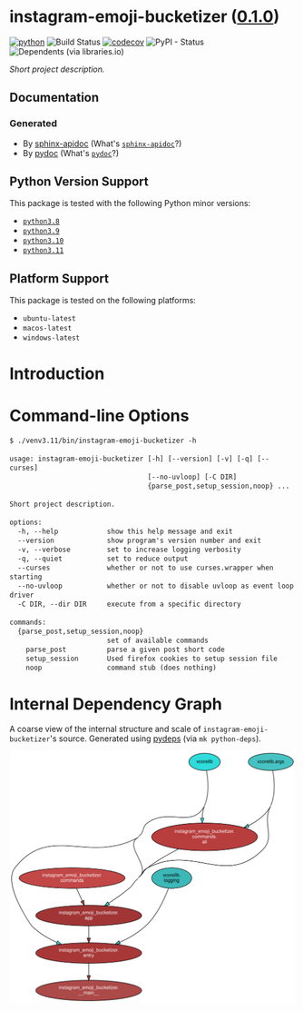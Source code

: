 <!--
    =====================================
    generator=datazen
    version=3.1.4
    hash=e3bfbd7f795b598599aa562dda211126
    =====================================
-->

# instagram-emoji-bucketizer ([0.1.0](https://pypi.org/project/instagram-emoji-bucketizer/))

[![python](https://img.shields.io/pypi/pyversions/instagram-emoji-bucketizer.svg)](https://pypi.org/project/instagram-emoji-bucketizer/)
![Build Status](https://github.com/dylanfromm/instagram-emoji-bucketizer/workflows/Python%20Package/badge.svg)
[![codecov](https://codecov.io/gh/dylanfromm/instagram-emoji-bucketizer/branch/master/graphs/badge.svg?branch=master)](https://codecov.io/github/dylanfromm/instagram-emoji-bucketizer)
![PyPI - Status](https://img.shields.io/pypi/status/instagram-emoji-bucketizer)
![Dependents (via libraries.io)](https://img.shields.io/librariesio/dependents/pypi/instagram-emoji-bucketizer)

*Short project description.*

## Documentation

### Generated

* By [sphinx-apidoc](https://dylanfromm.github.io/python/sphinx/instagram-emoji-bucketizer)
(What's [`sphinx-apidoc`](https://www.sphinx-doc.org/en/master/man/sphinx-apidoc.html)?)
* By [pydoc](https://dylanfromm.github.io/python/pydoc/instagram_emoji_bucketizer.html)
(What's [`pydoc`](https://docs.python.org/3/library/pydoc.html)?)

## Python Version Support

This package is tested with the following Python minor versions:

* [`python3.8`](https://docs.python.org/3.8/)
* [`python3.9`](https://docs.python.org/3.9/)
* [`python3.10`](https://docs.python.org/3.10/)
* [`python3.11`](https://docs.python.org/3.11/)

## Platform Support

This package is tested on the following platforms:

* `ubuntu-latest`
* `macos-latest`
* `windows-latest`

# Introduction

# Command-line Options

```
$ ./venv3.11/bin/instagram-emoji-bucketizer -h

usage: instagram-emoji-bucketizer [-h] [--version] [-v] [-q] [--curses]
                                  [--no-uvloop] [-C DIR]
                                  {parse_post,setup_session,noop} ...

Short project description.

options:
  -h, --help            show this help message and exit
  --version             show program's version number and exit
  -v, --verbose         set to increase logging verbosity
  -q, --quiet           set to reduce output
  --curses              whether or not to use curses.wrapper when starting
  --no-uvloop           whether or not to disable uvloop as event loop driver
  -C DIR, --dir DIR     execute from a specific directory

commands:
  {parse_post,setup_session,noop}
                        set of available commands
    parse_post          parse a given post short code
    setup_session       Used firefox cookies to setup session file
    noop                command stub (does nothing)

```

# Internal Dependency Graph

A coarse view of the internal structure and scale of
`instagram-emoji-bucketizer`'s source.
Generated using [pydeps](https://github.com/thebjorn/pydeps) (via
`mk python-deps`).

![instagram-emoji-bucketizer's Dependency Graph](im/pydeps.svg)
